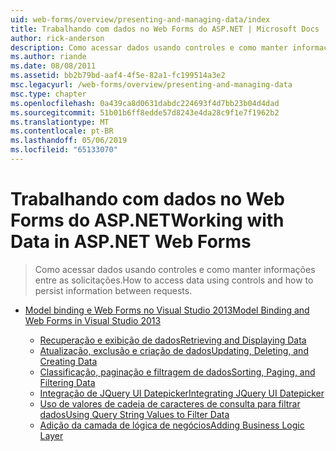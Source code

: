 ```yaml
---
uid: web-forms/overview/presenting-and-managing-data/index
title: Trabalhando com dados no Web Forms do ASP.NET | Microsoft Docs
author: rick-anderson
description: Como acessar dados usando controles e como manter informações entre as solicitações.
ms.author: riande
ms.date: 08/08/2011
ms.assetid: bb2b79bd-aaf4-4f5e-82a1-fc199514a3e2
msc.legacyurl: /web-forms/overview/presenting-and-managing-data
msc.type: chapter
ms.openlocfilehash: 0a439ca8d0631dabdc224693f4d7bb23b04d4dad
ms.sourcegitcommit: 51b01b6ff8edde57d8243e4da28c9f1e7f1962b2
ms.translationtype: MT
ms.contentlocale: pt-BR
ms.lasthandoff: 05/06/2019
ms.locfileid: "65133070"
---
```

# <a name="working-with-data-in-aspnet-web-forms"></a><span data-ttu-id="be947-103">Trabalhando com dados no Web Forms do ASP.NET</span><span class="sxs-lookup"><span data-stu-id="be947-103">Working with Data in ASP.NET Web Forms</span></span>

> <span data-ttu-id="be947-104">Como acessar dados usando controles e como manter informações entre as solicitações.</span><span class="sxs-lookup"><span data-stu-id="be947-104">How to access data using controls and how to persist information between requests.</span></span>

- [<span data-ttu-id="be947-105">Model binding e Web Forms no Visual Studio 2013</span><span class="sxs-lookup"><span data-stu-id="be947-105">Model Binding and Web Forms in Visual Studio 2013</span></span>](model-binding/index.md)

    - [<span data-ttu-id="be947-106">Recuperação e exibição de dados</span><span class="sxs-lookup"><span data-stu-id="be947-106">Retrieving and Displaying Data</span></span>](model-binding/retrieving-data.md)
    - [<span data-ttu-id="be947-107">Atualização, exclusão e criação de dados</span><span class="sxs-lookup"><span data-stu-id="be947-107">Updating, Deleting, and Creating Data</span></span>](model-binding/updating-deleting-and-creating-data.md)
    - [<span data-ttu-id="be947-108">Classificação, paginação e filtragem de dados</span><span class="sxs-lookup"><span data-stu-id="be947-108">Sorting, Paging, and Filtering Data</span></span>](model-binding/sorting-paging-and-filtering-data.md)
    - [<span data-ttu-id="be947-109">Integração de JQuery UI Datepicker</span><span class="sxs-lookup"><span data-stu-id="be947-109">Integrating JQuery UI Datepicker</span></span>](model-binding/integrating-jquery-ui.md)
    - [<span data-ttu-id="be947-110">Uso de valores de cadeia de caracteres de consulta para filtrar dados</span><span class="sxs-lookup"><span data-stu-id="be947-110">Using Query String Values to Filter Data</span></span>](model-binding/using-query-string-values-to-retrieve-data.md)
    - [<span data-ttu-id="be947-111">Adição da camada de lógica de negócios</span><span class="sxs-lookup"><span data-stu-id="be947-111">Adding Business Logic Layer</span></span>](model-binding/adding-business-logic-layer.md)
